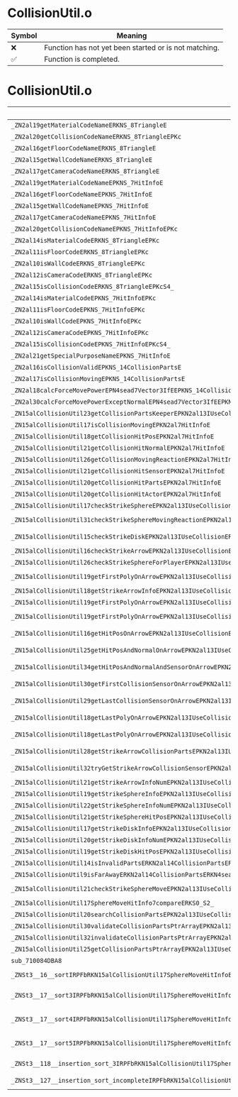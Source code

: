 # CollisionUtil.o
| Symbol | Meaning 
| ------------- | ------------- 
| :x: | Function has not yet been started or is not matching. 
| :white_check_mark: | Function is completed. 


# CollisionUtil.o
| Symbol (Mangled) | Symbol (Demangled) | Decompiled? |
| ------------- |  ------------- | ------------- |
| `_ZN2al19getMaterialCodeNameERKNS_8TriangleE` | `al::getMaterialCodeName(al::Triangle const&)` | :white_check_mark: |
| `_ZN2al20getCollisionCodeNameERKNS_8TriangleEPKc` | `al::getCollisionCodeName(al::Triangle const&,char const*)` | :white_check_mark: |
| `_ZN2al16getFloorCodeNameERKNS_8TriangleE` | `al::getFloorCodeName(al::Triangle const&)` | :white_check_mark: |
| `_ZN2al15getWallCodeNameERKNS_8TriangleE` | `al::getWallCodeName(al::Triangle const&)` | :white_check_mark: |
| `_ZN2al17getCameraCodeNameERKNS_8TriangleE` | `al::getCameraCodeName(al::Triangle const&)` | :white_check_mark: |
| `_ZN2al19getMaterialCodeNameEPKNS_7HitInfoE` | `al::getMaterialCodeName(al::HitInfo const*)` | :white_check_mark: |
| `_ZN2al16getFloorCodeNameEPKNS_7HitInfoE` | `al::getFloorCodeName(al::HitInfo const*)` | :white_check_mark: |
| `_ZN2al15getWallCodeNameEPKNS_7HitInfoE` | `al::getWallCodeName(al::HitInfo const*)` | :white_check_mark: |
| `_ZN2al17getCameraCodeNameEPKNS_7HitInfoE` | `al::getCameraCodeName(al::HitInfo const*)` | :white_check_mark: |
| `_ZN2al20getCollisionCodeNameEPKNS_7HitInfoEPKc` | `al::getCollisionCodeName(al::HitInfo const*,char const*)` | :white_check_mark: |
| `_ZN2al14isMaterialCodeERKNS_8TriangleEPKc` | `al::isMaterialCode(al::Triangle const&,char const*)` | :white_check_mark: |
| `_ZN2al11isFloorCodeERKNS_8TriangleEPKc` | `al::isFloorCode(al::Triangle const&,char const*)` | :white_check_mark: |
| `_ZN2al10isWallCodeERKNS_8TriangleEPKc` | `al::isWallCode(al::Triangle const&,char const*)` | :white_check_mark: |
| `_ZN2al12isCameraCodeERKNS_8TriangleEPKc` | `al::isCameraCode(al::Triangle const&,char const*)` | :white_check_mark: |
| `_ZN2al15isCollisionCodeERKNS_8TriangleEPKcS4_` | `al::isCollisionCode(al::Triangle const&,char const*,char const*)` | :white_check_mark: |
| `_ZN2al14isMaterialCodeEPKNS_7HitInfoEPKc` | `al::isMaterialCode(al::HitInfo const*,char const*)` | :white_check_mark: |
| `_ZN2al11isFloorCodeEPKNS_7HitInfoEPKc` | `al::isFloorCode(al::HitInfo const*,char const*)` | :white_check_mark: |
| `_ZN2al10isWallCodeEPKNS_7HitInfoEPKc` | `al::isWallCode(al::HitInfo const*,char const*)` | :white_check_mark: |
| `_ZN2al12isCameraCodeEPKNS_7HitInfoEPKc` | `al::isCameraCode(al::HitInfo const*,char const*)` | :white_check_mark: |
| `_ZN2al15isCollisionCodeEPKNS_7HitInfoEPKcS4_` | `al::isCollisionCode(al::HitInfo const*,char const*,char const*)` | :white_check_mark: |
| `_ZN2al21getSpecialPurposeNameEPKNS_7HitInfoE` | `al::getSpecialPurposeName(al::HitInfo const*)` | :white_check_mark: |
| `_ZN2al16isCollisionValidEPKNS_14CollisionPartsE` | `al::isCollisionValid(al::CollisionParts const*)` | :white_check_mark: |
| `_ZN2al17isCollisionMovingEPKNS_14CollisionPartsE` | `al::isCollisionMoving(al::CollisionParts const*)` | :white_check_mark: |
| `_ZN2al18calcForceMovePowerEPN4sead7Vector3IfEEPKNS_14CollisionPartsERKS2_` | `al::calcForceMovePower(sead::Vector3<float> *,al::CollisionParts const*,sead::Vector3<float> const&)` | :white_check_mark: |
| `_ZN2al30calcForceMovePowerExceptNormalEPN4sead7Vector3IfEEPKNS_14CollisionPartsERKS2_S8_` | `al::calcForceMovePowerExceptNormal(sead::Vector3<float> *,al::CollisionParts const*,sead::Vector3<float> const&,sead::Vector3<float> const&)` | :white_check_mark: |
| `_ZN15alCollisionUtil23getCollisionPartsKeeperEPKN2al13IUseCollisionE` | `alCollisionUtil::getCollisionPartsKeeper(al::IUseCollision const*)` | :white_check_mark: |
| `_ZN15alCollisionUtil17isCollisionMovingEPKN2al7HitInfoE` | `alCollisionUtil::isCollisionMoving(al::HitInfo const*)` | :white_check_mark: |
| `_ZN15alCollisionUtil18getCollisionHitPosEPKN2al7HitInfoE` | `alCollisionUtil::getCollisionHitPos(al::HitInfo const*)` | :white_check_mark: |
| `_ZN15alCollisionUtil21getCollisionHitNormalEPKN2al7HitInfoE` | `alCollisionUtil::getCollisionHitNormal(al::HitInfo const*)` | :white_check_mark: |
| `_ZN15alCollisionUtil26getCollisionMovingReactionEPKN2al7HitInfoE` | `alCollisionUtil::getCollisionMovingReaction(al::HitInfo const*)` | :white_check_mark: |
| `_ZN15alCollisionUtil21getCollisionHitSensorEPKN2al7HitInfoE` | `alCollisionUtil::getCollisionHitSensor(al::HitInfo const*)` | :white_check_mark: |
| `_ZN15alCollisionUtil20getCollisionHitPartsEPKN2al7HitInfoE` | `alCollisionUtil::getCollisionHitParts(al::HitInfo const*)` | :white_check_mark: |
| `_ZN15alCollisionUtil20getCollisionHitActorEPKN2al7HitInfoE` | `alCollisionUtil::getCollisionHitActor(al::HitInfo const*)` | :white_check_mark: |
| `_ZN15alCollisionUtil17checkStrikeSphereEPKN2al13IUseCollisionERKN4sead7Vector3IfEEfPKNS0_24CollisionPartsFilterBaseEPKNS0_18TriangleFilterBaseE` | `alCollisionUtil::checkStrikeSphere(al::IUseCollision const*,sead::Vector3<float> const&,float,al::CollisionPartsFilterBase const*,al::TriangleFilterBase const*)` | :white_check_mark: |
| `_ZN15alCollisionUtil31checkStrikeSphereMovingReactionEPKN2al13IUseCollisionERKN4sead7Vector3IfEEfS8_PKNS0_24CollisionPartsFilterBaseEPKNS0_18TriangleFilterBaseE` | `alCollisionUtil::checkStrikeSphereMovingReaction(al::IUseCollision const*,sead::Vector3<float> const&,float,sead::Vector3<float> const&,al::CollisionPartsFilterBase const*,al::TriangleFilterBase const*)` | :white_check_mark: |
| `_ZN15alCollisionUtil15checkStrikeDiskEPKN2al13IUseCollisionERKN4sead7Vector3IfEEffS8_PKNS0_24CollisionPartsFilterBaseEPKNS0_18TriangleFilterBaseE` | `alCollisionUtil::checkStrikeDisk(al::IUseCollision const*,sead::Vector3<float> const&,float,float,sead::Vector3<float> const&,al::CollisionPartsFilterBase const*,al::TriangleFilterBase const*)` | :white_check_mark: |
| `_ZN15alCollisionUtil16checkStrikeArrowEPKN2al13IUseCollisionERKN4sead7Vector3IfEES8_PKNS0_24CollisionPartsFilterBaseEPKNS0_18TriangleFilterBaseE` | `alCollisionUtil::checkStrikeArrow(al::IUseCollision const*,sead::Vector3<float> const&,sead::Vector3<float> const&,al::CollisionPartsFilterBase const*,al::TriangleFilterBase const*)` | :white_check_mark: |
| `_ZN15alCollisionUtil26checkStrikeSphereForPlayerEPKN2al13IUseCollisionERKN4sead7Vector3IfEEfPKNS0_24CollisionPartsFilterBaseEPKNS0_18TriangleFilterBaseE` | `alCollisionUtil::checkStrikeSphereForPlayer(al::IUseCollision const*,sead::Vector3<float> const&,float,al::CollisionPartsFilterBase const*,al::TriangleFilterBase const*)` | :white_check_mark: |
| `_ZN15alCollisionUtil19getFirstPolyOnArrowEPKN2al13IUseCollisionEPPKNS0_12ArrowHitInfoERKN4sead7Vector3IfEESC_PKNS0_24CollisionPartsFilterBaseEPKNS0_18TriangleFilterBaseE` | `alCollisionUtil::getFirstPolyOnArrow(al::IUseCollision const*,al::ArrowHitInfo const**,sead::Vector3<float> const&,sead::Vector3<float> const&,al::CollisionPartsFilterBase const*,al::TriangleFilterBase const*)` | :white_check_mark: |
| `_ZN15alCollisionUtil18getStrikeArrowInfoEPKN2al13IUseCollisionEj` | `alCollisionUtil::getStrikeArrowInfo(al::IUseCollision const*,unsigned int)` | :white_check_mark: |
| `_ZN15alCollisionUtil19getFirstPolyOnArrowEPKN2al13IUseCollisionEPN4sead7Vector3IfEEPNS0_8TriangleERKS6_SB_PKc` | `alCollisionUtil::getFirstPolyOnArrow(al::IUseCollision const*,sead::Vector3<float> *,al::Triangle *,sead::Vector3<float> const&,sead::Vector3<float> const&,char const*)` | :white_check_mark: |
| `_ZN15alCollisionUtil19getFirstPolyOnArrowEPKN2al13IUseCollisionEPN4sead7Vector3IfEEPNS0_8TriangleERKS6_SB_PKNS0_24CollisionPartsFilterBaseEPKNS0_18TriangleFilterBaseE` | `alCollisionUtil::getFirstPolyOnArrow(al::IUseCollision const*,sead::Vector3<float> *,al::Triangle *,sead::Vector3<float> const&,sead::Vector3<float> const&,al::CollisionPartsFilterBase const*,al::TriangleFilterBase const*)` | :white_check_mark: |
| `_ZN15alCollisionUtil16getHitPosOnArrowEPKN2al13IUseCollisionEPN4sead7Vector3IfEERKS6_S9_PKNS0_24CollisionPartsFilterBaseEPKNS0_18TriangleFilterBaseE` | `alCollisionUtil::getHitPosOnArrow(al::IUseCollision const*,sead::Vector3<float> *,sead::Vector3<float> const&,sead::Vector3<float> const&,al::CollisionPartsFilterBase const*,al::TriangleFilterBase const*)` | :white_check_mark: |
| `_ZN15alCollisionUtil25getHitPosAndNormalOnArrowEPKN2al13IUseCollisionEPN4sead7Vector3IfEES7_RKS6_S9_PKNS0_24CollisionPartsFilterBaseEPKNS0_18TriangleFilterBaseE` | `alCollisionUtil::getHitPosAndNormalOnArrow(al::IUseCollision const*,sead::Vector3<float> *,sead::Vector3<float> *,sead::Vector3<float> const&,sead::Vector3<float> const&,al::CollisionPartsFilterBase const*,al::TriangleFilterBase const*)` | :white_check_mark: |
| `_ZN15alCollisionUtil34getHitPosAndNormalAndSensorOnArrowEPKN2al13IUseCollisionEPN4sead7Vector3IfEES7_PPNS0_9HitSensorERKS6_SC_PKNS0_24CollisionPartsFilterBaseEPKNS0_18TriangleFilterBaseE` | `alCollisionUtil::getHitPosAndNormalAndSensorOnArrow(al::IUseCollision const*,sead::Vector3<float> *,sead::Vector3<float> *,al::HitSensor **,sead::Vector3<float> const&,sead::Vector3<float> const&,al::CollisionPartsFilterBase const*,al::TriangleFilterBase const*)` | :white_check_mark: |
| `_ZN15alCollisionUtil30getFirstCollisionSensorOnArrowEPKN2al13IUseCollisionEPN4sead7Vector3IfEEPPNS0_9HitSensorERKS6_SC_PKNS0_24CollisionPartsFilterBaseEPKNS0_18TriangleFilterBaseE` | `alCollisionUtil::getFirstCollisionSensorOnArrow(al::IUseCollision const*,sead::Vector3<float> *,al::HitSensor **,sead::Vector3<float> const&,sead::Vector3<float> const&,al::CollisionPartsFilterBase const*,al::TriangleFilterBase const*)` | :white_check_mark: |
| `_ZN15alCollisionUtil29getLastCollisionSensorOnArrowEPKN2al13IUseCollisionEPN4sead7Vector3IfEEPPNS0_9HitSensorERKS6_SC_PKNS0_24CollisionPartsFilterBaseEPKNS0_18TriangleFilterBaseE` | `alCollisionUtil::getLastCollisionSensorOnArrow(al::IUseCollision const*,sead::Vector3<float> *,al::HitSensor **,sead::Vector3<float> const&,sead::Vector3<float> const&,al::CollisionPartsFilterBase const*,al::TriangleFilterBase const*)` | :white_check_mark: |
| `_ZN15alCollisionUtil18getLastPolyOnArrowEPKN2al13IUseCollisionEPN4sead7Vector3IfEEPNS0_8TriangleERKS6_SB_PKNS0_24CollisionPartsFilterBaseEPKNS0_18TriangleFilterBaseE` | `alCollisionUtil::getLastPolyOnArrow(al::IUseCollision const*,sead::Vector3<float> *,al::Triangle *,sead::Vector3<float> const&,sead::Vector3<float> const&,al::CollisionPartsFilterBase const*,al::TriangleFilterBase const*)` | :white_check_mark: |
| `_ZN15alCollisionUtil18getLastPolyOnArrowEPKN2al13IUseCollisionEPPKNS0_12ArrowHitInfoERKN4sead7Vector3IfEESC_PKNS0_24CollisionPartsFilterBaseEPKNS0_18TriangleFilterBaseE` | `alCollisionUtil::getLastPolyOnArrow(al::IUseCollision const*,al::ArrowHitInfo const**,sead::Vector3<float> const&,sead::Vector3<float> const&,al::CollisionPartsFilterBase const*,al::TriangleFilterBase const*)` | :white_check_mark: |
| `_ZN15alCollisionUtil28getStrikeArrowCollisionPartsEPKN2al13IUseCollisionEPN4sead7Vector3IfEERKS6_S9_PKNS0_24CollisionPartsFilterBaseEPKNS0_18TriangleFilterBaseE` | `alCollisionUtil::getStrikeArrowCollisionParts(al::IUseCollision const*,sead::Vector3<float> *,sead::Vector3<float> const&,sead::Vector3<float> const&,al::CollisionPartsFilterBase const*,al::TriangleFilterBase const*)` | :white_check_mark: |
| `_ZN15alCollisionUtil32tryGetStrikeArrowCollisionSensorEPKN2al13IUseCollisionERKN4sead7Vector3IfEES8_PKNS0_24CollisionPartsFilterBaseEPKNS0_18TriangleFilterBaseE` | `alCollisionUtil::tryGetStrikeArrowCollisionSensor(al::IUseCollision const*,sead::Vector3<float> const&,sead::Vector3<float> const&,al::CollisionPartsFilterBase const*,al::TriangleFilterBase const*)` | :white_check_mark: |
| `_ZN15alCollisionUtil21getStrikeArrowInfoNumEPKN2al13IUseCollisionE` | `alCollisionUtil::getStrikeArrowInfoNum(al::IUseCollision const*)` | :white_check_mark: |
| `_ZN15alCollisionUtil19getStrikeSphereInfoEPKN2al13IUseCollisionEj` | `alCollisionUtil::getStrikeSphereInfo(al::IUseCollision const*,unsigned int)` | :white_check_mark: |
| `_ZN15alCollisionUtil22getStrikeSphereInfoNumEPKN2al13IUseCollisionE` | `alCollisionUtil::getStrikeSphereInfoNum(al::IUseCollision const*)` | :white_check_mark: |
| `_ZN15alCollisionUtil21getStrikeSphereHitPosEPKN2al13IUseCollisionEj` | `alCollisionUtil::getStrikeSphereHitPos(al::IUseCollision const*,unsigned int)` | :white_check_mark: |
| `_ZN15alCollisionUtil17getStrikeDiskInfoEPKN2al13IUseCollisionEj` | `alCollisionUtil::getStrikeDiskInfo(al::IUseCollision const*,unsigned int)` | :white_check_mark: |
| `_ZN15alCollisionUtil20getStrikeDiskInfoNumEPKN2al13IUseCollisionE` | `alCollisionUtil::getStrikeDiskInfoNum(al::IUseCollision const*)` | :white_check_mark: |
| `_ZN15alCollisionUtil19getStrikeDiskHitPosEPKN2al13IUseCollisionEj` | `alCollisionUtil::getStrikeDiskHitPos(al::IUseCollision const*,unsigned int)` | :white_check_mark: |
| `_ZN15alCollisionUtil14isInvalidPartsERKN2al14CollisionPartsERKNS0_22CollisionCheckInfoBaseE` | `alCollisionUtil::isInvalidParts(al::CollisionParts const&,al::CollisionCheckInfoBase const&)` | :white_check_mark: |
| `_ZN15alCollisionUtil9isFarAwayERKN2al14CollisionPartsERKN4sead7Vector3IfEEf` | `alCollisionUtil::isFarAway(al::CollisionParts const&,sead::Vector3<float> const&,float)` | :white_check_mark: |
| `_ZN15alCollisionUtil21checkStrikeSphereMoveEPKN2al13IUseCollisionEPNS_17SphereMoveHitInfoEiRKN4sead7Vector3IfEEfSA_PKNS0_24CollisionPartsFilterBaseEPKNS0_18TriangleFilterBaseE` | `alCollisionUtil::checkStrikeSphereMove(al::IUseCollision const*,alCollisionUtil::SphereMoveHitInfo *,int,sead::Vector3<float> const&,float,sead::Vector3<float> const&,al::CollisionPartsFilterBase const*,al::TriangleFilterBase const*)` | :white_check_mark: |
| `_ZN15alCollisionUtil17SphereMoveHitInfo7compareERKS0_S2_` | `alCollisionUtil::SphereMoveHitInfo::compare(alCollisionUtil::SphereMoveHitInfo const&,alCollisionUtil::SphereMoveHitInfo const&)` | :white_check_mark: |
| `_ZN15alCollisionUtil20searchCollisionPartsEPKN2al13IUseCollisionERKN4sead7Vector3IfEEfRNS4_10IDelegate1IPNS0_14CollisionPartsEEEPKNS0_24CollisionPartsFilterBaseE` | `alCollisionUtil::searchCollisionParts(al::IUseCollision const*,sead::Vector3<float> const&,float,sead::IDelegate1<al::CollisionParts *> &,al::CollisionPartsFilterBase const*)` | :white_check_mark: |
| `_ZN15alCollisionUtil30validateCollisionPartsPtrArrayEPKN2al13IUseCollisionEPN4sead8PtrArrayINS0_14CollisionPartsEEE` | `alCollisionUtil::validateCollisionPartsPtrArray(al::IUseCollision const*,sead::PtrArray<al::CollisionParts> *)` | :white_check_mark: |
| `_ZN15alCollisionUtil32invalidateCollisionPartsPtrArrayEPKN2al13IUseCollisionE` | `alCollisionUtil::invalidateCollisionPartsPtrArray(al::IUseCollision const*)` | :white_check_mark: |
| `_ZN15alCollisionUtil25getCollisionPartsPtrArrayEPKN2al13IUseCollisionE` | `alCollisionUtil::getCollisionPartsPtrArray(al::IUseCollision const*)` | :white_check_mark: |
| `sub_710084DBA8` | `` | :white_check_mark: |
| `_ZNSt3__16__sortIRPFbRKN15alCollisionUtil17SphereMoveHitInfoES4_EPS2_EEvT0_S9_T_` | `void std::__1::__sort<bool (*&)(alCollisionUtil::SphereMoveHitInfo const&,alCollisionUtil::SphereMoveHitInfo const&),alCollisionUtil::SphereMoveHitInfo*>(alCollisionUtil::SphereMoveHitInfo*,alCollisionUtil::SphereMoveHitInfo*,bool (*&)(alCollisionUtil::SphereMoveHitInfo const&,alCollisionUtil::SphereMoveHitInfo const&))` | :white_check_mark: |
| `_ZNSt3__17__sort3IRPFbRKN15alCollisionUtil17SphereMoveHitInfoES4_EPS2_EEjT0_S9_S9_T_` | `unsigned int std::__1::__sort3<bool (*&)(alCollisionUtil::SphereMoveHitInfo const&,alCollisionUtil::SphereMoveHitInfo const&),alCollisionUtil::SphereMoveHitInfo*>(alCollisionUtil::SphereMoveHitInfo*,alCollisionUtil::SphereMoveHitInfo*,alCollisionUtil::SphereMoveHitInfo*,bool (*&)(alCollisionUtil::SphereMoveHitInfo const&,alCollisionUtil::SphereMoveHitInfo const&))` | :white_check_mark: |
| `_ZNSt3__17__sort4IRPFbRKN15alCollisionUtil17SphereMoveHitInfoES4_EPS2_EEjT0_S9_S9_S9_T_` | `unsigned int std::__1::__sort4<bool (*&)(alCollisionUtil::SphereMoveHitInfo const&,alCollisionUtil::SphereMoveHitInfo const&),alCollisionUtil::SphereMoveHitInfo*>(alCollisionUtil::SphereMoveHitInfo*,alCollisionUtil::SphereMoveHitInfo*,alCollisionUtil::SphereMoveHitInfo*,alCollisionUtil::SphereMoveHitInfo*,bool (*&)(alCollisionUtil::SphereMoveHitInfo const&,alCollisionUtil::SphereMoveHitInfo const&))` | :white_check_mark: |
| `_ZNSt3__17__sort5IRPFbRKN15alCollisionUtil17SphereMoveHitInfoES4_EPS2_EEjT0_S9_S9_S9_S9_T_` | `unsigned int std::__1::__sort5<bool (*&)(alCollisionUtil::SphereMoveHitInfo const&,alCollisionUtil::SphereMoveHitInfo const&),alCollisionUtil::SphereMoveHitInfo*>(alCollisionUtil::SphereMoveHitInfo*,alCollisionUtil::SphereMoveHitInfo*,alCollisionUtil::SphereMoveHitInfo*,alCollisionUtil::SphereMoveHitInfo*,alCollisionUtil::SphereMoveHitInfo*,bool (*&)(alCollisionUtil::SphereMoveHitInfo const&,alCollisionUtil::SphereMoveHitInfo const&))` | :white_check_mark: |
| `_ZNSt3__118__insertion_sort_3IRPFbRKN15alCollisionUtil17SphereMoveHitInfoES4_EPS2_EEvT0_S9_T_` | `void std::__1::__insertion_sort_3<bool (*&)(alCollisionUtil::SphereMoveHitInfo const&,alCollisionUtil::SphereMoveHitInfo const&),alCollisionUtil::SphereMoveHitInfo*>(alCollisionUtil::SphereMoveHitInfo*,alCollisionUtil::SphereMoveHitInfo*,bool (*&)(alCollisionUtil::SphereMoveHitInfo const&,alCollisionUtil::SphereMoveHitInfo const&))` | :white_check_mark: |
| `_ZNSt3__127__insertion_sort_incompleteIRPFbRKN15alCollisionUtil17SphereMoveHitInfoES4_EPS2_EEbT0_S9_T_` | `bool std::__1::__insertion_sort_incomplete<bool (*&)(alCollisionUtil::SphereMoveHitInfo const&,alCollisionUtil::SphereMoveHitInfo const&),alCollisionUtil::SphereMoveHitInfo*>(alCollisionUtil::SphereMoveHitInfo*,alCollisionUtil::SphereMoveHitInfo*,bool (*&)(alCollisionUtil::SphereMoveHitInfo const&,alCollisionUtil::SphereMoveHitInfo const&))` | :white_check_mark: |
